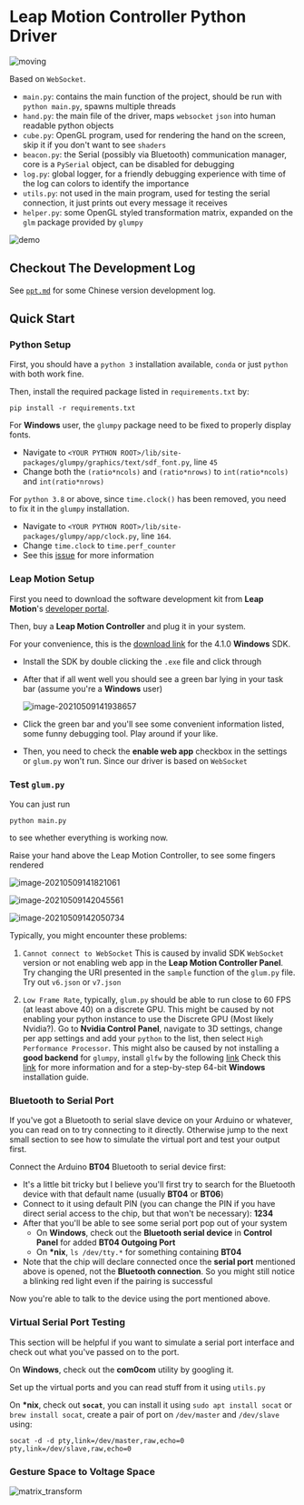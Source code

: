 # Leap Motion Controller Python Driver

![moving](readme.assets/moving.gif)

Based on `WebSocket`.

- `main.py`: contains the main function of the project, should be run with `python main.py`, spawns multiple threads
- `hand.py`: the main file of the driver, maps `websocket` `json` into human readable python objects
- `cube.py`: OpenGL program, used for rendering the hand on the screen, skip it if you don't want to see `shaders`
- `beacon.py`: the Serial (possibly via Bluetooth) communication manager, core is a `PySerial` object, can be disabled for debugging
- `log.py`: global logger, for a friendly debugging experience with time of the log can colors to identify the importance
- `utils.py`: not used in the main program, used for testing the serial connection, it just prints out every message it receives
- `helper.py`: some OpenGL styled transformation matrix, expanded on the `glm` package provided by `glumpy`

![demo](readme.assets/demo.gif)



## Checkout The Development Log

See [`ppt.md`](./ppt.md) for some Chinese version development log.



## Quick Start

### Python Setup

First, you should have a `python 3` installation available, `conda` or just `python` with both work fine.

Then, install the required package listed in `requirements.txt` by:

```shell
pip install -r requirements.txt
```

For **Windows** user, the `glumpy` package need to be fixed to properly display fonts.

- Navigate to `<YOUR PYTHON ROOT>/lib/site-packages/glumpy/graphics/text/sdf_font.py`, line `45`
- Change both the `(ratio*ncols)` and `(ratio*nrows)` to `int(ratio*ncols)` and `int(ratio*nrows)`

For `python 3.8` or above, since `time.clock()` has been removed, you need to fix it in the `glumpy` installation.

- Navigate to `<YOUR PYTHON ROOT>/lib/site-packages/glumpy/app/clock.py`, line `164`.
- Change `time.clock` to `time.perf_counter`
- See this [issue](https://github.com/glumpy/glumpy/issues/254) for more information

### Leap Motion Setup

First you need to download the software development kit from **Leap Motion**'s [developer portal](https://developer.leapmotion.com/sdk-leap-motion-controller).

Then, buy a **Leap Motion Controller** and plug it in your system.

For your convenience, this is the [download link](https://www2.leapmotion.com/v4.1-lmc-windows-sdk) for the 4.1.0 **Windows** SDK.

- Install the SDK by double clicking the `.exe` file and click through

- After that if all went well you should see a green bar lying in your task bar (assume you're a **Windows** user)

  ![image-20210509141938657](readme.assets/image-20210509141938657.png)

- Click the green bar and you'll see some convenient information listed, some funny debugging tool. Play around if your like.

- Then, you need to check the **enable web app** checkbox in the settings or `glum.py` won't run.
  Since our driver is based on `WebSocket`

### Test `glum.py`

You can just run

```shell
python main.py
```

to see whether everything is working now.

Raise your hand above the Leap Motion Controller, to see some fingers rendered

![image-20210509141821061](readme.assets/image-20210509141821061.png)

![image-20210509142045561](readme.assets/image-20210509142045561.png)

![image-20210509142050734](readme.assets/image-20210509142050734.png)

Typically, you might encounter these problems:

1. `Cannot connect to WebSocket`
   This is caused by invalid SDK `WebSocket` version or not enabling web app in the **Leap Motion Controller Panel**.
   Try changing the URI presented in the `sample` function of the `glum.py` file. Try out `v6.json` or `v7.json`

2. `Low Frame Rate`, typically, `glum.py` should be able to run close to 60 FPS (at least above 40) on a discrete GPU.
   This might be caused by not enabling your python instance to use the Discrete GPU (Most likely Nvidia?).
   Go to **Nvidia Control Panel**, navigate to 3D settings, change per app settings and add your `python` to the list, then select `High Performance Processor`.
   This might also be caused by not installing a **good backend** for `glumpy`, install `glfw` by the following [link](https://www.glfw.org/download)
   Check this [link](https://glumpy.readthedocs.io/en/latest/installation.html#backends-requirements) for more information and for a step-by-step 64-bit **Windows** installation guide.

### Bluetooth to Serial Port

If you've got a Bluetooth to serial slave device on your Arduino or whatever, you can read on to try connecting to it directly. Otherwise jump to the next small section to see how to simulate the virtual port and test your output first.

Connect the Arduino **BT04** Bluetooth to serial device first:

- It's a little bit tricky but I believe you'll first try to search for the Bluetooth device with that default name (usually **BT04** or **BT06**)
- Connect to it using default PIN (you can change the PIN if you have direct serial access to the chip, but that won't be necessary): **1234**
- After that you'll be able to see some serial port pop out of your system
  - On **Windows**, check out the **Bluetooth serial device** in **Control Panel** for added **BT04 Outgoing Port**
  - On **\*nix**, `ls /dev/tty.*` for something containing **BT04**
- Note that the chip will declare connected once the **serial port** mentioned above is opened, not the **Bluetooth connection**. So you might still notice a blinking red light even if the pairing is successful

Now you're able to talk to the device using the port mentioned above.

### Virtual Serial Port Testing

This section will be helpful if you want to simulate a serial port interface and check out what you've passed on to the port.

On **Windows**, check out the **com0com** utility by googling it.

Set up the virtual ports and you can read stuff from it using `utils.py`

On **\*nix**, check out **`socat`**, you can install it using `sudo apt install socat` or `brew install socat`, create a pair of port on `/dev/master` and `/dev/slave` using:

```shell
socat -d -d pty,link=/dev/master,raw,echo=0 pty,link=/dev/slave,raw,echo=0
```

### Gesture Space to Voltage Space

![matrix_transform](readme.assets/matrix_transform.gif)
